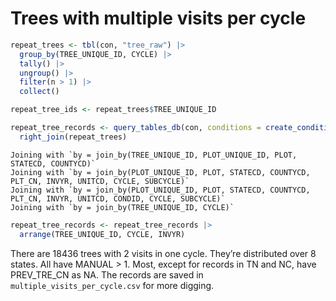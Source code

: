# Trees with multiple visits per cycle

``` r
repeat_trees <- tbl(con, "tree_raw") |>
  group_by(TREE_UNIQUE_ID, CYCLE) |>
  tally() |> 
  ungroup() |>
  filter(n > 1) |>
  collect()

repeat_tree_ids <- repeat_trees$TREE_UNIQUE_ID

repeat_tree_records <- query_tables_db(con, conditions = create_conditions(TREE_UNIQUE_ID %in% repeat_tree_ids), variables = c("MANUAL", "PREV_TRE_CN")) |>
  right_join(repeat_trees)
```

    Joining with `by = join_by(TREE_UNIQUE_ID, PLOT_UNIQUE_ID, PLOT, STATECD, COUNTYCD)`
    Joining with `by = join_by(PLOT_UNIQUE_ID, PLOT, STATECD, COUNTYCD, PLT_CN, INVYR, UNITCD, CYCLE, SUBCYCLE)`
    Joining with `by = join_by(PLOT_UNIQUE_ID, PLOT, STATECD, COUNTYCD, PLT_CN, INVYR, UNITCD, CONDID, CYCLE, SUBCYCLE)`
    Joining with `by = join_by(TREE_UNIQUE_ID, CYCLE)`

``` r
repeat_tree_records <- repeat_tree_records |>
  arrange(TREE_UNIQUE_ID, CYCLE, INVYR)
```

There are 18436 trees with 2 visits in one cycle. They’re distributed
over 8 states. All have MANUAL \> 1. Most, except for records in TN and
NC, have PREV_TRE_CN as NA. The records are saved in
`multiple_visits_per_cycle.csv` for more digging.
